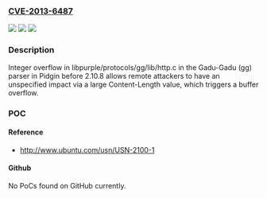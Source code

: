 ### [CVE-2013-6487](https://cve.mitre.org/cgi-bin/cvename.cgi?name=CVE-2013-6487)
![](https://img.shields.io/static/v1?label=Product&message=n%2Fa&color=blue)
![](https://img.shields.io/static/v1?label=Version&message=n%2Fa&color=blue)
![](https://img.shields.io/static/v1?label=Vulnerability&message=n%2Fa&color=brighgreen)

### Description

Integer overflow in libpurple/protocols/gg/lib/http.c in the Gadu-Gadu (gg) parser in Pidgin before 2.10.8 allows remote attackers to have an unspecified impact via a large Content-Length value, which triggers a buffer overflow.

### POC

#### Reference
- http://www.ubuntu.com/usn/USN-2100-1

#### Github
No PoCs found on GitHub currently.

